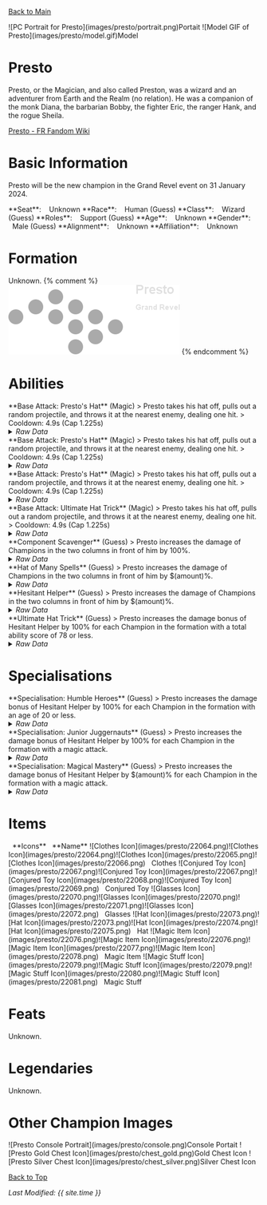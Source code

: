 [Back to Main](index.md)

<span class="championPortraitsRow">
    <span class="championPortraitsImage">
        ![PC Portrait for Presto](images/presto/portrait.png)Portait
    </span>
    <span class="championPortraitsImage">
        ![Model GIF of Presto](images/presto/model.gif)Model
    </span>
</span>

# Presto

Presto, or the Magician, and also called Preston, was a wizard and an adventurer from Earth and the Realm (no relation). He was a companion of the monk Diana, the barbarian Bobby, the fighter Eric, the ranger Hank, and the rogue Sheila.

[Presto - FR Fandom Wiki](https://forgottenrealms.fandom.com/wiki/Presto)

# Basic Information

Presto will be the new champion in the Grand Revel event on 31 January 2024.

<span class="champStatsTableColumn">
    <span class="champStatsTableRow">
        <span class="champStatsTableInfoHeader">
            <span style="margin-right:4px;">**Seat**:</span>
        </span>
        <span class="champStatsTableInfoSmall">
            <span style="margin-left:8px;">Unknown</span>
        </span>
    </span>
    <span class="champStatsTableRow">
        <span class="champStatsTableInfoHeader">
            <span style="margin-right:4px;">**Race**:</span>
        </span>
        <span class="champStatsTableInfoSmall">
            <span style="margin-left:8px;">Human (Guess)</span>
        </span>
    </span>
    <span class="champStatsTableRow">
        <span class="champStatsTableInfoHeader">
            <span style="margin-right:4px;">**Class**:</span>
        </span>
        <span class="champStatsTableInfoSmall">
            <span style="margin-left:8px;">Wizard (Guess)</span>
        </span>
    </span>
    <span class="champStatsTableRow">
        <span class="champStatsTableInfoHeader">
            <span style="margin-right:4px;">**Roles**:</span>
        </span>
        <span class="champStatsTableInfoSmall">
            <span style="margin-left:8px;">Support (Guess)</span>
        </span>
    </span>
    <span class="champStatsTableRow">
        <span class="champStatsTableInfoHeader">
            <span style="margin-right:4px;">**Age**:</span>
        </span>
        <span class="champStatsTableInfoSmall">
            <span style="margin-left:8px;">Unknown</span>
        </span>
    </span>
    <span class="champStatsTableRow">
        <span class="champStatsTableInfoHeader">
            <span style="margin-right:4px;">**Gender**:</span>
        </span>
        <span class="champStatsTableInfoSmall">
            <span style="margin-left:8px;">Male (Guess)</span>
        </span>
    </span>
    <span class="champStatsTableRow">
        <span class="champStatsTableInfoHeader">
            <span style="margin-right:4px;">**Alignment**:</span>
        </span>
        <span class="champStatsTableInfoSmall">
            <span style="margin-left:8px;">Unknown</span>
        </span>
    </span>
    <span class="champStatsTableRow">
        <span class="champStatsTableInfoHeader">
            <span style="margin-right:4px;">**Affiliation**:</span>
        </span>
        <span class="champStatsTableInfoSmall">
            <span style="margin-left:8px;">Unknown</span>
        </span>
    </span>
</span>

# Formation

Unknown.
{% comment %}
<span class="formationBorder">
    ![Formation Layout](images/presto/formation.png)
</span>
{% endcomment %}

# Abilities

<div markdown="1" class="abilityBorder"><div markdown="1" class="abilityBorderInner">
**Base Attack: Presto's Hat** (Magic)
> Presto takes his hat off, pulls out a random projectile, and throws it at the nearest enemy, dealing one hit.  
> Cooldown: 4.9s (Cap 1.225s)
<details><summary><em>Raw Data</em></summary>
<p>
<pre>
{
    "description": "Presto takes his hat off, pulls out a random projectile, and throws it at the nearest enemy, dealing one hit.",
    "long_description": "",
    "damage_modifier": 1,
    "damage_types": ["magic"],
    "graphic_id": 0,
    "target": "random",
    "aoe_radius": 0,
    "tags": ["ranged"],
    "num_targets": 1,
    "animations": [{
        "effect_frames": {
            "apply_to_hero": true,
            "projectile": {
                "apply_to_hero": true,
                "effect_string": "effect_def,1842"
            }
        },
        "projectile_details": {
            "percent_height_offset": 10,
            "projectile_graphic_id": 22060,
            "projectile_speed": 1250,
            "hash": "506536f125912899f3ee905bda3e8b02",
            "rotation_speed": 100
        },
        "hit_sound": 133,
        "shoot_sound": 149,
        "type": "ranged_attack",
        "projectile": "pd_generic_projectile",
        "shoot_frame": 20
    }],
    "name": "Presto's Hat",
    "cooldown": 4.9,
    "id": 723
}
</pre>
</p>
</details>
</div></div>
<div markdown="1" class="abilityBorder"><div markdown="1" class="abilityBorderInner">
**Base Attack: Presto's Hat** (Magic)
> Presto takes his hat off, pulls out a random projectile, and throws it at the nearest enemy, dealing one hit.  
> Cooldown: 4.9s (Cap 1.225s)
<details><summary><em>Raw Data</em></summary>
<p>
<pre>
{
    "description": "Presto takes his hat off, pulls out a random projectile, and throws it at the nearest enemy, dealing one hit.",
    "long_description": "",
    "damage_modifier": 1,
    "damage_types": ["magic"],
    "graphic_id": 0,
    "target": "random",
    "aoe_radius": 0,
    "tags": ["ranged"],
    "num_targets": 1,
    "animations": [{
        "projectile_details": {
            "percent_height_offset": -5,
            "projectile_graphic_id": 22062,
            "projectile_speed": 1250,
            "hash": "da28f8663d38cd1dd79099dcff2af789"
        },
        "hit_sound": 133,
        "shoot_sound": 149,
        "type": "ranged_attack",
        "projectile": "pd_generic_projectile",
        "shoot_frame": 20
    }],
    "name": "Presto's Hat",
    "cooldown": 4.9,
    "id": 724
}
</pre>
</p>
</details>
</div></div>
<div markdown="1" class="abilityBorder"><div markdown="1" class="abilityBorderInner">
**Base Attack: Presto's Hat** (Magic)
> Presto takes his hat off, pulls out a random projectile, and throws it at the nearest enemy, dealing one hit.  
> Cooldown: 4.9s (Cap 1.225s)
<details><summary><em>Raw Data</em></summary>
<p>
<pre>
{
    "description": "Presto takes his hat off, pulls out a random projectile, and throws it at the nearest enemy, dealing one hit.",
    "long_description": "",
    "damage_modifier": 1,
    "damage_types": ["magic"],
    "graphic_id": 0,
    "target": "random",
    "aoe_radius": 0,
    "tags": ["ranged"],
    "num_targets": 1,
    "animations": [{
        "projectile_details": {
            "percent_height_offset": 5,
            "projectile_graphic_id": 22061,
            "projectile_speed": 1400,
            "hash": "f5c28dff14660a99747464d9098133fc"
        },
        "hit_sound": 133,
        "shoot_sound": 149,
        "type": "ranged_attack",
        "projectile": "pd_generic_projectile",
        "shoot_frame": 20
    }],
    "name": "Presto's Hat",
    "cooldown": 4.9,
    "id": 725
}
</pre>
</p>
</details>
</div></div>

<div markdown="1" class="abilityBorder"><div markdown="1" class="abilityBorderInner">
**Base Attack: Ultimate Hat Trick** (Magic)
> Presto takes his hat off, pulls out a random projectile, and throws it at the nearest enemy, dealing one hit.  
> Cooldown: 4.9s (Cap 1.225s)
<details><summary><em>Raw Data</em></summary>
<p>
<pre>
{
    "description": "Presto takes his hat off, pulls out a random projectile, and throws it at the nearest enemy, dealing one hit.",
    "long_description": "",
    "damage_modifier": 1,
    "damage_types": ["magic"],
    "graphic_id": 0,
    "target": "random",
    "aoe_radius": 0,
    "tags": ["ranged"],
    "num_targets": 1,
    "animations": [{
        "projectile_details": {
            "trail": {
                "scale_lerp": [
                    {
                        "x": 1,
                        "y": 1
                    },
                    {
                        "x": 1,
                        "y": 1
                    }
                ],
                "lifespan": 0.5,
                "initial_velocity": {
                    "x": 0,
                    "y": 0
                },
                "alpha_lerp": {
                    "0": 0,
                    "1": 0,
                    "0.1": 0.75
                },
                "particle_graphic_ids": [8003],
                "spawn_rate": 250,
                "velocity_jitter": {
                    "x": 0,
                    "y": 0
                }
            },
            "projectile_graphic_id": 8003,
            "projectile_speed": 2000,
            "hash": "baja_blast"
        },
        "hit_sound": 133,
        "shoot_sound": 149,
        "type": "ranged_attack",
        "projectile": "pd_generic_projectile",
        "shoot_frame": 6
    }],
    "name": "Ultimate Hat Trick",
    "cooldown": 4.9,
    "id": 726
}
</pre>
</p>
</details>
</div></div>

<div markdown="1" class="abilityBorder"><div markdown="1" class="abilityBorderInner">
**Component Scavenger** (Guess)
> Presto increases the damage of Champions in the two columns in front of him by 100%.
<details><summary><em>Raw Data</em></summary>
<p>
<pre>
{
    "effect_keys": [{
        "effect_string": "hero_dps_multiplier_mult,100",
        "targets": ["next_two_col"]
    }],
    "requirements": "",
    "description": {"desc": "$source increases the damage of Champions in the two columns in front of him by $(amount)%"},
    "id": 1836,
    "flavour_text": "",
    "graphic_id": 0,
    "properties": {"is_formation_ability": true}
}
</pre>
</p>
</details>
</div></div>

<div markdown="1" class="abilityBorder"><div markdown="1" class="abilityBorderInner">
**Hat of Many Spells** (Guess)
> Presto increases the damage of Champions in the two columns in front of him by $(amount)%.
<details><summary><em>Raw Data</em></summary>
<p>
<pre>
{
    "effect_keys": [{"effect_string": "do_nothing"}],
    "requirements": "",
    "description": {"desc": "$source increases the damage of Champions in the two columns in front of him by $(amount)%"},
    "id": 1837,
    "flavour_text": "",
    "graphic_id": 0,
    "properties": {"is_formation_ability": true}
}
</pre>
</p>
</details>
</div></div>

<div markdown="1" class="abilityBorder"><div markdown="1" class="abilityBorderInner">
**Hesitant Helper** (Guess)
> Presto increases the damage of Champions in the two columns in front of him by $(amount)%.
<details><summary><em>Raw Data</em></summary>
<p>
<pre>
{
    "effect_keys": [{"effect_string": "do_nothing"}],
    "requirements": "",
    "description": {"desc": "$source increases the damage of Champions in the two columns in front of him by $(amount)%"},
    "id": 1838,
    "flavour_text": "",
    "graphic_id": 0,
    "properties": {"is_formation_ability": true}
}
</pre>
</p>
</details>
</div></div>

<div markdown="1" class="abilityBorder"><div markdown="1" class="abilityBorderInner">
**Ultimate Hat Trick** (Guess)
> Presto increases the damage bonus of Hesitant Helper by 100% for each Champion in the formation with a total ability score of 78 or less.
<details><summary><em>Raw Data</em></summary>
<p>
<pre>
{
    "effect_keys": [{
        "stack_title": "Magic Champions",
        "amount_updated_listeners": [
            "feat_changed",
            "slot_changed"
        ],
        "show_bonus": true,
        "amount_func": "mult",
        "stack_func": "per_crusader",
        "effect_string": "buff_upgrade,100,13762",
        "target_filters": [{
            "stat": "total_ability_score",
            "comparison": "<=",
            "type": "stat",
            "value": 78
        }]
    }],
    "requirements": "",
    "description": {"desc": "$source increases the damage bonus of Hesitant Helper by $(amount)% for each Champion in the formation with a total ability score of 78 or less."},
    "id": 1839,
    "flavour_text": "",
    "graphic_id": 0,
    "properties": {"is_formation_ability": true}
}
</pre>
</p>
</details>
</div></div>

# Specialisations

<div markdown="1" class="abilityBorder"><div markdown="1" class="abilityBorderInner">
**Specialisation: Humble Heroes** (Guess)
> Presto increases the damage bonus of Hesitant Helper by 100% for each Champion in the formation with an age of 20 or less.
<details><summary><em>Raw Data</em></summary>
<p>
<pre>
{
    "effect_keys": [{
        "stack_title": "Young Champions",
        "amount_updated_listeners": [
            "slot_changed",
            "feat_changed"
        ],
        "show_bonus": true,
        "amount_func": "mult",
        "stack_func": "per_crusader",
        "effect_string": "buff_upgrade,100,13762",
        "target_filters": [
            {
                "stat": "age",
                "check": "<=",
                "type": "stat_score",
                "value": 20
            },
            {
                "stat": "age",
                "check": ">=",
                "type": "stat_score",
                "value": 0
            }
        ]
    }],
    "requirements": "",
    "description": {"desc": "$source increases the damage bonus of Hesitant Helper by $(amount)% for each Champion in the formation with an age of 20 or less."},
    "id": 1840,
    "flavour_text": "",
    "graphic_id": 0,
    "properties": {"is_formation_ability": true}
}
</pre>
</p>
</details>
</div></div>

<div markdown="1" class="abilityBorder"><div markdown="1" class="abilityBorderInner">
**Specialisation: Junior Juggernauts** (Guess)
> Presto increases the damage bonus of Hesitant Helper by 100% for each Champion in the formation with a magic attack.
<details><summary><em>Raw Data</em></summary>
<p>
<pre>
{
    "effect_keys": [{
        "stack_title": "Magic Champions",
        "amount_updated_listeners": [
            "attack_changed",
            "slot_changed"
        ],
        "show_bonus": true,
        "amount_func": "mult",
        "stack_func": "per_crusader",
        "effect_string": "buff_upgrade,100,13762",
        "target_filters": [{
            "attack": "magic",
            "type": "attack_type"
        }]
    }],
    "requirements": "",
    "description": {"desc": "$source increases the damage bonus of Hesitant Helper by $(amount)% for each Champion in the formation with a magic attack."},
    "id": 1841,
    "flavour_text": "",
    "graphic_id": 0,
    "properties": {"is_formation_ability": true}
}
</pre>
</p>
</details>
</div></div>

<div markdown="1" class="abilityBorder"><div markdown="1" class="abilityBorderInner">
**Specialisation: Magical Mastery** (Guess)
> Presto increases the damage bonus of Hesitant Helper by $(amount)% for each Champion in the formation with a magic attack.
<details><summary><em>Raw Data</em></summary>
<p>
<pre>
{
    "effect_keys": [{
        "apply_to_hero": true,
        "effect_string": "change_base_attack,724"
    }],
    "requirements": "",
    "description": {"desc": "$source increases the damage bonus of Hesitant Helper by $(amount)% for each Champion in the formation with a magic attack."},
    "id": 1842,
    "flavour_text": "",
    "graphic_id": 0,
    "properties": []
}
</pre>
</p>
</details>
</div></div>

# Items

<span class="itemTableColumn">
    <span class="itemTableRowHeader">
        <span class="itemTableIcon" style="align-items:center;">
            <span style="margin-left:8px;">**Icons**</span>
        </span>
        <span class="itemTableNameSmall">
            <span style="margin-left: 8px;">**Name**</span>
        </span>
    </span>
    <span class="itemTableRow">
        <span class="itemTableIcon" style="align-items:center;">
            <span class="itemTableIcon1">![Clothes Icon](images/presto/22064.png)</span><span class="itemTableIcon2">![Clothes Icon](images/presto/22064.png)</span><span class="itemTableIcon3">![Clothes Icon](images/presto/22065.png)</span><span class="itemTableIcon4">![Clothes Icon](images/presto/22066.png)</span>
        </span>
        <span class="itemTableNameSmall">
            <span style="margin-left: 8px;">Clothes</span>
        </span>
    </span>
    <span class="itemTableRow">
        <span class="itemTableIcon" style="align-items:center;">
            <span class="itemTableIcon1">![Conjured Toy Icon](images/presto/22067.png)</span><span class="itemTableIcon2">![Conjured Toy Icon](images/presto/22067.png)</span><span class="itemTableIcon3">![Conjured Toy Icon](images/presto/22068.png)</span><span class="itemTableIcon4">![Conjured Toy Icon](images/presto/22069.png)</span>
        </span>
        <span class="itemTableNameSmall">
            <span style="margin-left: 8px;">Conjured Toy</span>
        </span>
    </span>
    <span class="itemTableRow">
        <span class="itemTableIcon" style="align-items:center;">
            <span class="itemTableIcon1">![Glasses Icon](images/presto/22070.png)</span><span class="itemTableIcon2">![Glasses Icon](images/presto/22070.png)</span><span class="itemTableIcon3">![Glasses Icon](images/presto/22071.png)</span><span class="itemTableIcon4">![Glasses Icon](images/presto/22072.png)</span>
        </span>
        <span class="itemTableNameSmall">
            <span style="margin-left: 8px;">Glasses</span>
        </span>
    </span>
    <span class="itemTableRow">
        <span class="itemTableIcon" style="align-items:center;">
            <span class="itemTableIcon1">![Hat Icon](images/presto/22073.png)</span><span class="itemTableIcon2">![Hat Icon](images/presto/22073.png)</span><span class="itemTableIcon3">![Hat Icon](images/presto/22074.png)</span><span class="itemTableIcon4">![Hat Icon](images/presto/22075.png)</span>
        </span>
        <span class="itemTableNameSmall">
            <span style="margin-left: 8px;">Hat</span>
        </span>
    </span>
    <span class="itemTableRow">
        <span class="itemTableIcon" style="align-items:center;">
            <span class="itemTableIcon1">![Magic Item Icon](images/presto/22076.png)</span><span class="itemTableIcon2">![Magic Item Icon](images/presto/22076.png)</span><span class="itemTableIcon3">![Magic Item Icon](images/presto/22077.png)</span><span class="itemTableIcon4">![Magic Item Icon](images/presto/22078.png)</span>
        </span>
        <span class="itemTableNameSmall">
            <span style="margin-left: 8px;">Magic Item</span>
        </span>
    </span>
    <span class="itemTableRow">
        <span class="itemTableIcon" style="align-items:center;">
            <span class="itemTableIcon1">![Magic Stuff Icon](images/presto/22079.png)</span><span class="itemTableIcon2">![Magic Stuff Icon](images/presto/22079.png)</span><span class="itemTableIcon3">![Magic Stuff Icon](images/presto/22080.png)</span><span class="itemTableIcon4">![Magic Stuff Icon](images/presto/22081.png)</span>
        </span>
        <span class="itemTableNameSmall">
            <span style="margin-left: 8px;">Magic Stuff</span>
        </span>
    </span>
</span>

# Feats

Unknown.

# Legendaries

Unknown.

# Other Champion Images

<span class="championImagesColumn">
    <span class="championImagesRow">
        <span class="championImagesPortrait">
            ![Presto Console Portrait](images/presto/console.png)Console Portait
        </span>
    </span>
    <span class="championImagesRow">
        <span class="championImagesChests">
            ![Presto Gold Chest Icon](images/presto/chest_gold.png)Gold Chest Icon
        </span>
        <span class="championImagesChests">
            ![Presto Silver Chest Icon](images/presto/chest_silver.png)Silver Chest Icon
        </span>
    </span>
</span>

[Back to Top](#top)

*Last Modified: {{ site.time }}*